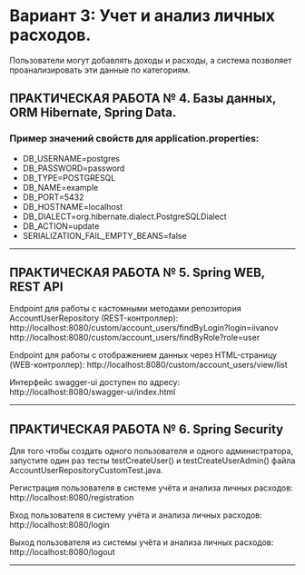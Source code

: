 # Вариант 3: Учет и анализ личных расходов.
Пользователи могут добавлять доходы и
расходы, а система позволяет проанализировать эти данные по категориям.

## ПРАКТИЧЕСКАЯ РАБОТА № 4. Базы данных, ORM Hibernate, Spring Data.

### Пример значений свойств для application.properties:
* DB_USERNAME=postgres
* DB_PASSWORD=password
* DB_TYPE=POSTGRESQL
* DB_NAME=example
* DB_PORT=5432
* DB_HOSTNAME=localhost
* DB_DIALECT=org.hibernate.dialect.PostgreSQLDialect
* DB_ACTION=update
* SERIALIZATION_FAIL_EMPTY_BEANS=false

-------------------------------------------------------

## ПРАКТИЧЕСКАЯ РАБОТА № 5. Spring WEB, REST API

Endpoint для работы с кастомными методами репозитория AccountUserRepository (REST-контроллер):
http://localhost:8080/custom/account_users/findByLogin?login=iivanov
http://localhost:8080/custom/account_users/findByRole?role=user

Endpoint для работы с отображением данных через HTML-страницу (WEB-контроллер):
http://localhost:8080/custom/account_users/view/list

Интерфейс swagger-ui доступен по адресу:
http://localhost:8080/swagger-ui/index.html

-------------------------------------------------------

## ПРАКТИЧЕСКАЯ РАБОТА № 6. Spring Security

Для того чтобы создать одного пользователя и одного администратора, запустите один раз тесты
testCreateUser() и testCreateUserAdmin() файла AccountUserRepositoryCustomTest.java.

Регистрация пользователя в системе учёта и анализа личных расходов:
http://localhost:8080/registration

Вход пользователя в систему учёта и анализа личных расходов:
http://localhost:8080/login

Выход пользователя из системы учёта и анализа личных расходов:
http://localhost:8080/logout

-------------------------------------------------------